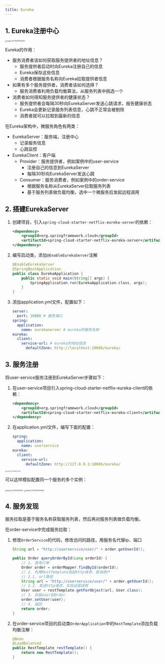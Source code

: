 ```yaml
---
title: Eureka
---
```


## 1. Eureka注册中心

<img src="https://chua-n.gitee.io/figure-bed/notebook/JavaWeb/SpringCloud/image-20211128181508456.png" alt="image-20211128181508456" style="zoom:33%;" />

Eureka的作用：

- 服务消费者该如何获取服务提供者的地址信息？
    - 服务提供者启动时向Eureka注册自己的信息
    - Eureka保存这些信息
    - 消费者根据服务名称向Eureka拉取提供者信息
- 如果有多个服务提供者，消费者该如何选择？
    - 服务消费者利用负载均衡算法，从服务列表中挑选一个
- 消费者如何得知服务提供者的健康状态？
    - 服务提供者会每隔30秒向EurekaServer发送心跳请求，报告健康状态
    - Eureka会更新记录服务列表信息，心跳不正常会被剔除
    - 消费者就可以拉取到最新的信息

在Eureka架构中，微服务角色有两类：

- EurekaServer：服务端，注册中心
    - 记录服务信息
    - 心跳监控
- EurekaClient：客户端
    - Provider：服务提供者，例如案例中的user-service
        - 注册自己的信息到EurekaServer
        - 每隔30秒向EurekaServer发送心跳
    - Consumer：服务消费者，例如案例中的order-service
        - 根据服务名称从EurekaServer拉取服务列表
        - 基于服务列表做负载均衡，选中一个微服务后发起远程调用

## 2. 搭建EurekaServer

1. 创建项目，引入`spring-cloud-starter-netflix-eureka-server`的依赖：

    ```xml
    <dependency>
    	<groupId>org.springframework.cloud</groupId>
        <artifactId>spring-cloud-starter-netflix-eureka-server</artifactId>
    </dependency>
    ```

2. 编写启动类，添加`@EnableEurekaServer`注解

    ```java
    @EnableEurekaServer
    @SpringBootApplication
    public class EurekaApplication {
        public static void main(String[] args) {
            SpringApplication.run(EurekaApplication.class, args);
        }
    }
    ```

3. 添加application.yml文件，配置如下：

    ```yml
    server:
      port: 10086 # 服务端口
    spring:
      application:
        name: eurekaserver # eureka的服务名称
    eureka:
      client:
        service-url: # eureka的地址信息
          defaultZone: http://localhost:10086/eureka/
    ```

## 3. 服务注册

将user-service服务注册到EurekaServer步骤如下：

1. 在user-service项目引入spring-cloud-starter-netflix-eureka-client的依赖：

    ```xml
    <dependency>
        <groupId>org.springframework.cloud</groupId>
        <artifactId>spring-cloud-starter-netflix-eureka-client</artifactId>
    </dependency>
    ```

2. 在application.yml文件，编写下面的配置：

    ```yaml
    spring:
      application:
        name: userservice
    eureka:
      client:
        service-url:
          defaultZone: http://127.0.0.1:10086/eureka/
    ```

<img src="https://chua-n.gitee.io/figure-bed/notebook/JavaWeb/SpringCloud/image-20211128183720269.png" alt="image-20211128183720269" style="zoom:25%;" />

可以这样模拟配置同一个服务的多个实例：

<img src="https://chua-n.gitee.io/figure-bed/notebook/JavaWeb/SpringCloud/image-20211128183805641.png" alt="image-20211128183805641" style="zoom:30%;" />

<img src="https://chua-n.gitee.io/figure-bed/notebook/JavaWeb/SpringCloud/image-20211128183951686.png" alt="image-20211128183951686" style="zoom:33%;" />

## 4. 服务发现

服务拉取是基于服务名称获取服务列表，然后再对服务列表做负载均衡。

在order-service中完成服务拉取：

1. 修改`OrderService`的代码，修改访问的路径，用服务名代替ip、端口

    ```java
    String url = "http://userservice/user/" + order.getUserId();
    ```

    ```java
    public Order queryOrderById(Long orderId) {
        // 1. 查询订单
        Order order = orderMapper.findById(orderId);
        // 2. 利用RestTemplate发起http请求，查询用户
        // 2.1. url路径
        String url = "http://userservice/user/" + order.getUserId();
        // 2.2. 发送http请求，实现远程调用
        User user = restTemplate.getForObject(url, User.class);
        // 3. 封装user到Order
        order.setUser(user);
        // 4. 返回
        return order;
    }
    ```

2. 在order-service项目的启动类`OrderApplication`中的`RestTemplate`添加负载均衡注解：

    ```java
    @Bean
    @LoadBalanced
    public RestTemplate restTemplate() {
        return new RestTemplate();
    }
    ```

